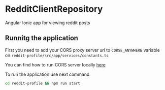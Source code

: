 # RedditClientRepository

Angular Ionic app for viewing reddit posts

## Runnitg the application

First you need to add your CORS proxy server url to `CORSE_ANYWHERE` variable on `reddit-profile/src/app/services/constants.ts`

You can find how to run CORS server locally [here](https://github.com/Rob--W/cors-anywhere)

To run the application use next command:

```bash
cd reddit-profile && npm run start
```
